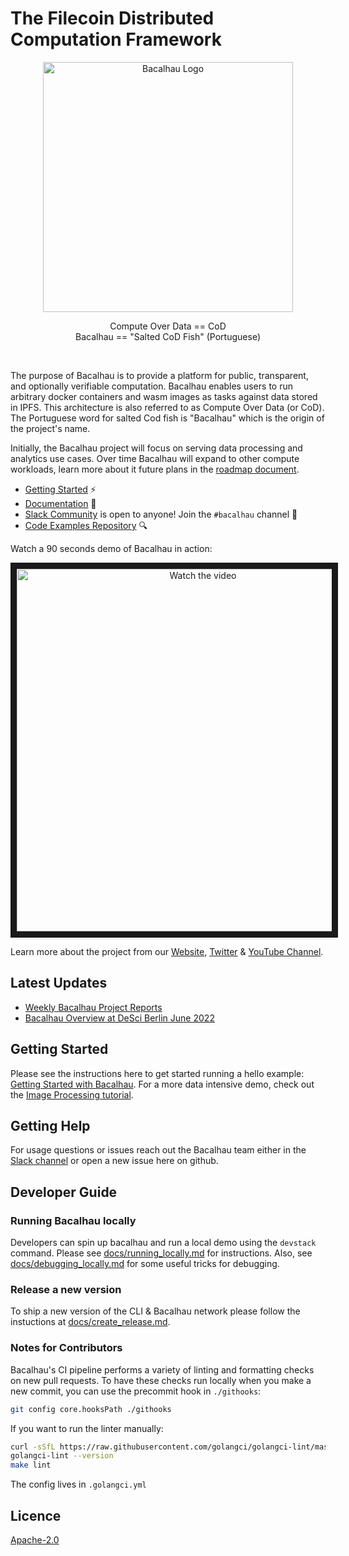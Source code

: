 <!-- commenting out until we can fix the image logo [![CircleCI](https://dl.circleci.com/status-badge/img/null/filecoin-project/bacalhau/tree/main.svg?style=svg)](https://dl.circleci.com/status-badge/redirect/null/filecoin-project/bacalhau/tree/main)
-->
# The Filecoin Distributed Computation Framework  
<p align="center">
  <img src="docs/images/bacalhau-fish.jpg" alt="Bacalhau Logo" width="400" />
</p>
<p align=center>
  Compute Over Data == CoD
  <br>
  Bacalhau == "Salted CoD Fish" (Portuguese)
</p>
  
<br>

The purpose of Bacalhau is to provide a platform for public, transparent, and optionally verifiable computation. Bacalhau enables users to run arbitrary docker containers and wasm images as tasks against data stored in IPFS. This architecture is also referred to as Compute Over Data (or CoD). The Portuguese word for salted Cod fish is "Bacalhau" which is the origin of the project's name.

Initially, the Bacalhau project will focus on serving data processing and analytics use cases. Over time Bacalhau will expand to other compute workloads, learn more about it future plans in the [roadmap document](ROADMAP.md).

* [Getting Started](https://docs.bacalhau.org/getting-started/installation) ⚡
* [Documentation](https://docs.bacalhau.org/) :closed_book:
* [Slack Community](https://filecoin.io/slack) is open to anyone! Join the `#bacalhau` channel :raising_hand:
* [Code Examples Repository](https://github.com/bacalhau-project/examples) :mag:

Watch a 90 seconds demo of Bacalhau in action:

<p align=center>
  <a href="https://www.youtube.com/watch?v=4YHkmL4Ld74" target="_blank">
    <img src="https://github.com/filecoin-project/bacalhau/raw/a49f4e9c89acce2890aa444fdbb5aa47674ede68/docs/images/thumb-bacalhau-demo-1st-july.jpg" alt="Watch the video" width="580" border="10" />
  </a>
</p>


Learn more about the project from our [Website](https://www.bacalhau.org/), [Twitter](https://twitter.com/BacalhauProject) & [YouTube Channel](https://www.youtube.com/channel/UC45IQagLzNR3wdNCUn4vi0A).

## Latest Updates

* [Weekly Bacalhau Project Reports](https://github.com/filecoin-project/bacalhau/wiki)
* [Bacalhau Overview at DeSci Berlin June 2022](https://www.youtube.com/watch?v=HA8ijt4dzAY)


## Getting Started

Please see the instructions here to get started running a hello example: [Getting Started with Bacalhau](https://docs.bacalhau.org/getting-started/installation).
For a more data intensive demo, check out the [Image Processing tutorial](https://docs.bacalhau.org/examples/data-engineering/image-processing/).

## Getting Help

For usage questions or issues reach out the Bacalhau team either in the [Slack channel](https://filecoinproject.slack.com/archives/C02RLM3JHUY) or open a new issue here on github.

## Developer Guide

### Running Bacalhau locally

Developers can spin up bacalhau and run a local demo using the `devstack` command. 
Please see [docs/running_locally.md](docs/running_locally.md) for instructions.
Also, see [docs/debugging_locally.md](docs/debugging_locally.md) for some useful tricks for debugging.

### Release a new version

To ship a new version of the CLI & Bacalhau network please follow the instuctions at [docs/create_release.md](docs/create_release.md).

### Notes for Contributors

Bacalhau's CI pipeline performs a variety of linting and formatting checks on new pull requests. 
To have these checks run locally when you make a new commit, you can use the precommit hook in `./githooks`:

```bash
git config core.hooksPath ./githooks
```

If you want to run the linter manually:

```bash
curl -sSfL https://raw.githubusercontent.com/golangci/golangci-lint/master/install.sh | sudo sh -s -- -b /usr/local/go/bin
golangci-lint --version
make lint
```

The config lives in `.golangci.yml`

## Licence


[Apache-2.0](./LICENSE)
